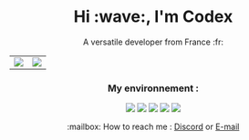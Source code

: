 
<h1 align="center">Hi :wave:, I'm Codex</h1>
<p align="center">
A versatile developer from France :fr:
<table align="center">
  <tr>
    <td><img src="https://github-readme-stats.vercel.app/api/top-langs/?username=C0dex73&show_icons=true&theme=dark"/></td>
    <td><img src="https://github-readme-stats.vercel.app/api?username=C0dex73&show_icons=true&theme=dark"/></td>
  </tr>
</table>
</p>
<h3 align="center">My environnement :</h3>
<p align="center">
  <img src="https://img.shields.io/badge/VSCode-0078D4?style=for-the-badge&logo=visual%20studio%20code&logoColor=white"/>
  <img src="https://img.shields.io/badge/Visual_Studio-5C2D91?style=for-the-badge&logo=visual%20studio&logoColor=white"/>
  <img src="https://img.shields.io/badge/Eclipse-2C2255?style=for-the-badge&logo=eclipse&logoColor=white"/>
  <img src="https://img.shields.io/badge/Arduino_IDE-00979D?style=for-the-badge&logo=arduino&logoColor=white"/>
  <img src="https://img.shields.io/badge/Windows-0078D6?style=for-the-badge&logo=windows&logoColor=white"/>
</p>
<p align="center">
  :mailbox: How to reach me : <a href="https://dc.gg/shadow">Discord</a> or <a href="mailto:c0d3x73@gmail.com">E-mail</a>
</p>
